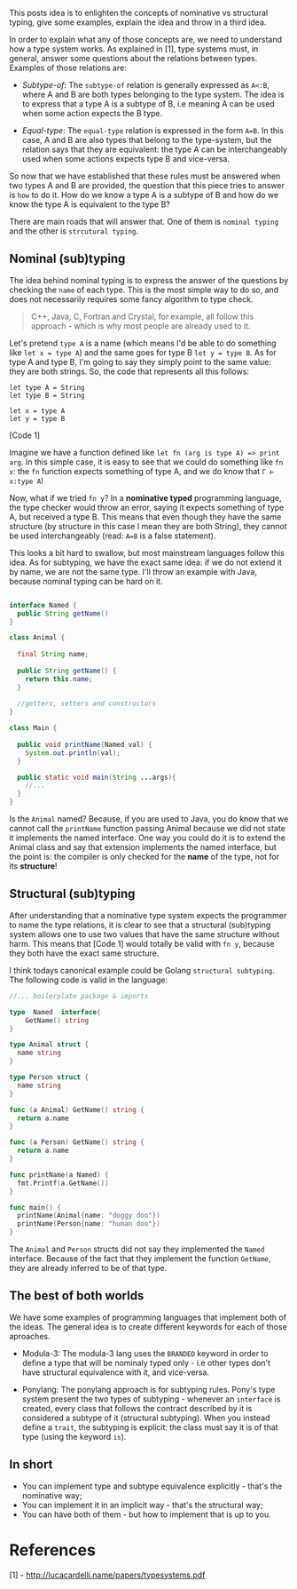 This posts idea is to enlighten the concepts of nominative vs structural typing, give some examples, explain the idea and throw in a third idea.

In order to explain what any of those concepts are, we need to understand how a type system works. As explained in [1], type systems must, in general, answer some questions about the relations between types. Examples of those relations are:

* *Subtype-of*: The ```subtype-of``` relation is generally expressed as ```A<:B```, where A and B are both types belonging to the type system. The idea is to express that a type A is a subtype of B, i.e meaning A can be used when some action expects the B type. 

* *Equal-type*: The ```equal-type``` relation is expressed in the form ```A=B```. In this case, A and B are also types that belong to the type-system, but the relation says that they are equivalent: the type A can be interchangeably used when some actions expects type B and vice-versa.

So now that we have established that these rules must be answered when two types A and B are provided, the question that this piece tries to answer is ```how``` to do it. How do we know a type A is a subtype of B and how do we know the type A is equivalent to the type B?

There are main roads that will answer that. One of them is ```nominal typing``` and the other is ```strcutural typing```. 

## Nominal (sub)typing

The idea behind nominal typing is to express the answer of the questions by checking the ```name``` of each type. This is the most simple way to do so, and does not necessarily requires some fancy algorithm to type check. 

> C++, Java, C, Fortran and Crystal, for example, all follow this approach - which is why most people are already used to it. 

Let's pretend ```type A``` is a name (which means I'd be able to do something like ```let x = type A```) and the same goes for type B ```let y = type B```. As for type A and type B, I'm going to say they simply point to the same value: they are both strings. So, the code that represents all this follows:

```
let type A = String
let type B = String

let x = type A
let y = type B
```
[Code 1]

Imagine we have a function defined like ```let fn (arg is type A) => print arg```. In this simple case, it is easy to see that we could do something like ```fn x```: the ```fn``` function expects something of type A, and we do know that ```Γ ⊢ x:type A```! 

Now, what if we tried ```fn y```? In a **nominative typed** programming language, the type checker would throw an error, saying it expects something of type A, but received a type B. This means that even though they have the same structure (by structure in this case I mean they are both String), they cannot be used interchangeably (read: ```A=B``` is a false statement). 

This looks a bit hard to swallow, but most mainstream languages follow this idea. As for subtyping, we have the exact same idea: if we do not extend it by name, we are not the same type. I'll throw an example with Java, because nominal typing can  be hard on it.

```java

interface Named {
  public String getName()
}

class Animal {
  
  final String name;
  
  public String getName() {
    return this.name;
  }
  
  //getters, setters and constructors
}

class Main {
  
  public void printName(Named val) {
    System.out.println(val);
  }

  public static void main(String ...args){
    //...
  }
}
```

Is the ```Animal``` named? Because, if you are used to Java, you do know that we cannot call the ```printName``` function passing Animal because we did not state it implements the named interface. One way you could do it is to extend the Animal class and say that extension implements the named interface, but the point is: the compiler is only checked for the **name** of the type, not for its **structure**!

## Structural (sub)typing

After understanding that a nominative type system expects the programmer to name the type relations, it is clear to see that a structural (sub)typing system allows one to use two values that have the same structure without harm. This means that [Code 1] would totally be valid with ```fn y```, because they both have the exact same structure. 

I think todays canonical example could be Golang ```structural subtyping```. The following code is valid in the language:

```go
//... boilerplate package & imports

type  Named  interface{
    GetName() string
}

type Animal struct {
  name string
}

type Person struct {
  name string
}

func (a Animal) GetName() string {
  return a.name
}

func (a Person) GetName() string {
  return a.name
}

func printName(a Named) {
  fmt.Printf(a.GetName())
}

func main() {
  printName(Animal{name: "doggy doo"})
  printName(Person{name: "human doo"})
}
```

The ```Animal``` and ```Person``` structs did not say they implemented the ```Named``` interface. Because of the fact that they implement the function ```GetName```, they are already inferred to be of that type. 

## The best of both worlds

We have some examples of programming languages that implement both of the ideas. The general idea is to create different keywords for each of those aproaches.

* Modula-3: The modula-3 lang uses the ```BRANDED``` keyword in order to define a type that will be nominaly typed only - i.e other types don't have structural equivalence with it, and vice-versa.

* Ponylang: The ponylang approach is for subtyping rules. Pony's type system present the two types of subtyping - whenever an ```interface``` is created, every class that follows the contract described by it is considered a subtype of it (structural subtyping). When you instead define a ```trait```, the subtyping is explicit: the class must say it is of that type (using the keyword ```is```). 

## In short

* You can implement type and subtype equivalence explicitly - that's the nominative way;
* You can implement it in an implicit way - that's the structural way;
* You can have both of them - but how to implement that is up to you.

# References

[1] - http://lucacardelli.name/papers/typesystems.pdf
